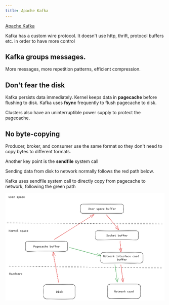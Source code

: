 ```yaml
---
title: Apache Kafka
---
```

[Apache Kafka](https://kafka.apache.org/documentation/#design)

Kafka has a custom wire protocol. It doesn't use http, thrift, protocol buffers etc. in order to have more control 

## Kafka groups messages. 
More messages, more repetition patterns, efficient compression. 

## Don't fear the disk 

Kafka persists data immediately. Kernel keeps data in **pagecache** before flushing to disk. Kafka uses **fsync** frequently to flush pagecache to disk.  

Clusters also have an uninterruptible power supply to protect the pagecache.

## No byte-copying

Producer, broker, and consumer use the same format so they don't need to copy bytes to different formats.

Another key point is the **sendfile** system call

Sending data from disk to network normally follows the red path below. 

Kafka uses sendfile system call to directly copy from pagecache to network, following the green path 

![](/assets/static/img/kafka-sendfile.png)

